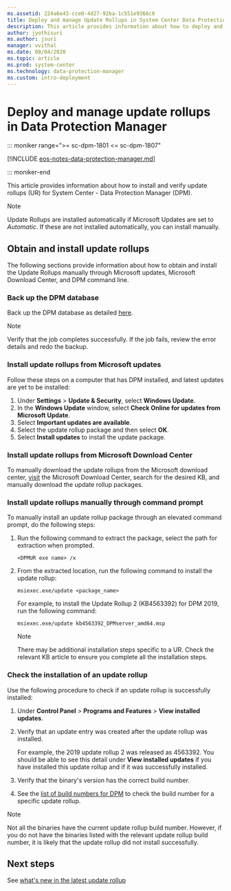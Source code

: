 ```yaml
---
ms.assetid: 224a6e43-cce0-4d27-92ba-1c551e9366c0
title: Deploy and manage Update Rollups in System Center Data Protection Manager
description: This article provides information about how to deploy and manage the update rollups in System Center DPM.
author: jyothisuri
ms.author: jsuri
manager: vvithal
ms.date: 08/04/2020
ms.topic: article
ms.prod: system-center
ms.technology: data-protection-manager
ms.custom: intro-deployment
---
```


# Deploy and manage update rollups in Data Protection Manager

::: moniker range=">= sc-dpm-1801 <= sc-dpm-1807"

[!INCLUDE [eos-notes-data-protection-manager.md](../includes/eos-notes-data-protection-manager.md)]

::: moniker-end


This article provides information about how to install and verify update rollups (UR) for System Center - Data Protection Manager (DPM).

>[!NOTE]
> Update Rollups are installed automatically if Microsoft Updates are set to *Automatic*. If these are not installed automatically, you can install manually.


## Obtain and install update rollups

The following sections provide information about how to obtain and install the Update Rollups manually through Microsoft updates, Microsoft Download Center, and DPM command line.

### Back up the DPM database
Back up the DPM database as detailed [here](back-up-the-dpm-server.md#back-up-with-native-sql-server-backup-to-a-local-disk).

>[!NOTE]
> Verify that the job completes successfully. If the job fails, review the error details and redo the backup.

### Install update rollups from Microsoft updates

Follow these steps on a computer that has DPM installed, and latest updates are yet to be installed:

1. Under **Settings** > **Update & Security**, select **Windows Update**.
1. In the **Windows Update** window, select **Check Online for updates from Microsoft Update**.
1. Select **Important updates are available**.
1. Select the update rollup package and then select **OK**.
1. Select **Install updates** to install the update package.

### Install update rollups from Microsoft Download Center

To manually download the update rollups from the Microsoft download center, [visit](https://www.catalog.update.microsoft.com/Home.aspx) the Microsoft Download Center, search for the desired KB, and manually download the update rollup packages.

### Install update rollups manually through command prompt

To manually install an update rollup package through an elevated command prompt, do the following steps:

1.  Run the following command to extract the package, select the path for extraction when prompted.  
    ```console
    <DPMUR exe name> /x
    ```
2. From the extracted location, run the following command to install the update rollup:
    ```console
    msiexec.exe/update <package_name>

    ```
    For example, to install the Update Rollup 2 (KB4563392) for DPM 2019, run the following command:

    ```console
    msiexec.exe/update kb4563392_DPMserver_amd64.msp
    ```

    >[!NOTE]
    > There may be additional installation steps specific to a UR. Check the relevant KB article to ensure you complete all the installation steps.


### Check the installation of an update rollup

Use the following procedure to check if an update rollup is successfully installed:

1. Under **Control Panel** > **Programs and Features** > **View installed updates**.

2. Verify that an update entry was created after the update rollup was installed.

   For example, the 2019 update rollup 2 was released as 4563392. You should be able to see this detail under **View installed updates** if you have installed this update rollup and if it was successfully installed.

3. Verify that the binary's version has the correct build number. 

4. See the [list of build numbers for DPM](release-build-versions.md) to check the build number for a specific update rollup.

> [!NOTE]
> Not all the binaries have the current update rollup build number. However, if you do not have the binaries listed with the relevant update rollup build number, it is likely that the update rollup did not install successfully.
>

## Next steps
See [what's new in the latest update rollup](what-s-new-in-dpm.md)
